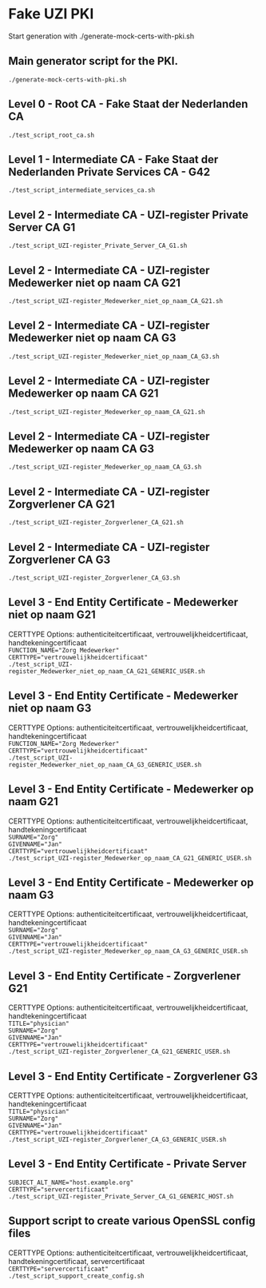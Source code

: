 # Fake UZI PKI
Start generation with ./generate-mock-certs-with-pki.sh


## Main generator script for the PKI.
`./generate-mock-certs-with-pki.sh`  

## Level 0 - Root CA - Fake Staat der Nederlanden CA
`./test_script_root_ca.sh`  

## Level 1 - Intermediate CA - Fake Staat der Nederlanden Private Services CA - G42
`./test_script_intermediate_services_ca.sh`  


## Level 2 - Intermediate CA - UZI-register Private Server CA G1
`./test_script_UZI-register_Private_Server_CA_G1.sh`  


## Level 2 - Intermediate CA - UZI-register Medewerker niet op naam CA G21
`./test_script_UZI-register_Medewerker_niet_op_naam_CA_G21.sh`  

## Level 2 - Intermediate CA - UZI-register Medewerker niet op naam CA G3
`./test_script_UZI-register_Medewerker_niet_op_naam_CA_G3.sh`  

## Level 2 - Intermediate CA - UZI-register Medewerker op naam CA G21
`./test_script_UZI-register_Medewerker_op_naam_CA_G21.sh`  

## Level 2 - Intermediate CA - UZI-register Medewerker op naam CA G3
`./test_script_UZI-register_Medewerker_op_naam_CA_G3.sh`  

## Level 2 - Intermediate CA - UZI-register Zorgverlener CA G21
`./test_script_UZI-register_Zorgverlener_CA_G21.sh`  

## Level 2 - Intermediate CA - UZI-register Zorgverlener CA G3
`./test_script_UZI-register_Zorgverlener_CA_G3.sh`  


## Level 3 - End Entity Certificate - Medewerker niet op naam G21
CERTTYPE Options: authenticiteitcertificaat, vertrouwelijkheidcertificaat, handtekeningcertificaat  
`FUNCTION_NAME="Zorg Medewerker"`  
`CERTTYPE="vertrouwelijkheidcertificaat"`  
`./test_script_UZI-register_Medewerker_niet_op_naam_CA_G21_GENERIC_USER.sh`  

## Level 3 - End Entity Certificate - Medewerker niet op naam G3
CERTTYPE Options: authenticiteitcertificaat, vertrouwelijkheidcertificaat, handtekeningcertificaat  
`FUNCTION_NAME="Zorg Medewerker"`  
`CERTTYPE="vertrouwelijkheidcertificaat"`  
`./test_script_UZI-register_Medewerker_niet_op_naam_CA_G3_GENERIC_USER.sh`  

## Level 3 - End Entity Certificate - Medewerker op naam G21
CERTTYPE Options: authenticiteitcertificaat, vertrouwelijkheidcertificaat, handtekeningcertificaat  
`SURNAME="Zorg"`  
`GIVENNAME="Jan"`  
`CERTTYPE="vertrouwelijkheidcertificaat"`  
`./test_script_UZI-register_Medewerker_op_naam_CA_G21_GENERIC_USER.sh`  

## Level 3 - End Entity Certificate - Medewerker op naam G3
CERTTYPE Options: authenticiteitcertificaat, vertrouwelijkheidcertificaat, handtekeningcertificaat  
`SURNAME="Zorg"`  
`GIVENNAME="Jan"`  
`CERTTYPE="vertrouwelijkheidcertificaat"`  
`./test_script_UZI-register_Medewerker_op_naam_CA_G3_GENERIC_USER.sh`  

## Level 3 - End Entity Certificate - Zorgverlener G21
CERTTYPE Options: authenticiteitcertificaat, vertrouwelijkheidcertificaat, handtekeningcertificaat  
`TITLE="physician"`  
`SURNAME="Zorg"`  
`GIVENNAME="Jan"`  
`CERTTYPE="vertrouwelijkheidcertificaat"`  
`./test_script_UZI-register_Zorgverlener_CA_G21_GENERIC_USER.sh`  

## Level 3 - End Entity Certificate - Zorgverlener G3
CERTTYPE Options: authenticiteitcertificaat, vertrouwelijkheidcertificaat, handtekeningcertificaat  
`TITLE="physician"`  
`SURNAME="Zorg"`  
`GIVENNAME="Jan"`  
`CERTTYPE="vertrouwelijkheidcertificaat"`  
`./test_script_UZI-register_Zorgverlener_CA_G3_GENERIC_USER.sh`  

## Level 3 - End Entity Certificate - Private Server
`SUBJECT_ALT_NAME="host.example.org"`  
`CERTTYPE="servercertificaat"`  
`./test_script_UZI-register_Private_Server_CA_G1_GENERIC_HOST.sh`  


## Support script to create various OpenSSL config files
CERTTYPE Options: authenticiteitcertificaat, vertrouwelijkheidcertificaat, handtekeningcertificaat, servercertificaat  
`CERTTYPE="servercertificaat"`  
`./test_script_support_create_config.sh`  

